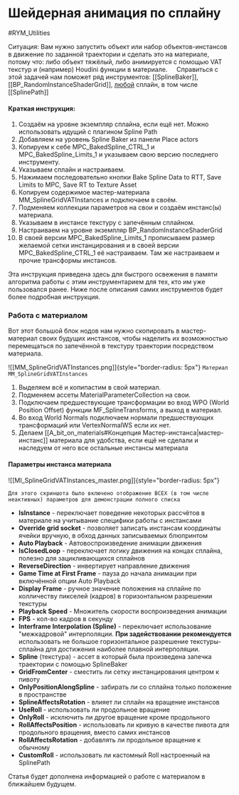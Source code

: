 # Шейдерная анимация по сплайну

#RYM_Utilities

Ситуация: Вам нужно запустить объект или набор объектов-инстансов в движение по заданной траектории и сделать это на материале, потому что: либо объект тяжёлый, либо анимируется с помощью VAT текстур и (например) Houdini функции в материале.
$\quad$Справиться с этой задачей нам поможет ряд инструментов: [[SplineBaker]], [[BP_RandomInstanceShaderGrid]], <u>любой</u> сплайн, в том числе [[SplinePath]]

#### Краткая инструкция:

1. Создаём на уровне экземпляр сплайна, если ещё нет. Можно использовать идущий с плагином Spline Path
2. Добавляем на уровень Spline Baker из панели Place actors
3. Копируем к себе MPC_BakedSpline_CTRL_1 и MPC_BakedSpline_Limits_1 и указываем свою версию последнего инструменту.
4.  Указываем сплайн и настраиваем.
5. Нажимаем последовательно кнопки Bake Spline Data to RTT, Save Limits to MPC, Save RT to Texture Asset
6. Копируем содержимое мастер-материала MM_SplineGridVATInstances и подключаем в своём. 
7. Подменяем коллекции параметров на свои и создаём инстанс(ы) материала.
8. Указываем в инстансе текстуру с запечённым сплайном. 
9. Настраиваем на уровне экземпляр BP_RandomInstanceShaderGrid
10. В своей версии MPC_BakedSpline_Limits_1 прописываем размер желаемой сетки инстанцирования и в своей версии MPC_BakedSpline_CTRL_1 её настраиваем. Там же настраиваем и прочие трансформы инстансов.

Эта инструкция приведена здесь для быстрого освежения в памяти алгоритма работы с этим инструментарием для тех, кто им уже пользовался ранее. Ниже после описания самих инструментов будет более подробная инструкция.

### Работа с материалом

Вот этот большой блок нодов нам нужно скопировать в мастер-материал своих будущих инстансов, чтобы наделить их возможностью перемещаться по запечённой в текстуру траектории посредством материала.

![[MM_SplineGridVATInstances.png]]{style="border-radius: 5px"}
`Материал MM_SplineGridVATInstances` 

1. Выделяем всё и копипастим в свой материал.
2. Подменяем ассеты MaterialParameterCollection на свои.
3. Подключаем предшествующие трансформации во вход WPO (World Position Offset) функции MF_SplineTransforms, а выход в материал.
4. Во вход World Normals подключаем нормали предшествующих трансформаций или VertexNormalWS если их нет.
5. Делаем [[A_bit_on_materials#Концепция Мастер-инстанса|мастер-инстанс]] материала для удобства, если ещё не сделали и наследуем от него все остальные инстансы материала

#### Параметры инстанса материала


![[MI_SplineGridVATInstances_master.png]]{style="border-radius: 5px"}

`Для этого скриншота было включено отображение ВСЕХ (в том числе неактивных) параметров для демонстрации полного списка`

* **IsInstance** - переключает поведение некоторых рассчётов в материале на учитывание специфики работы с инстансами
* **Override grid socket** - позволяет записать инстансам координаты ячейки вручную, в обход данных записываемых блюпринтом
* **Auto Playback** - Автовоспроизведение анимации движения
* **IsClosedLoop** - переключает логику движения на концах сплайна, полезно для зацикливающихся сплайнов
* **ReverseDirection** - инвертирует направление движения
* **Game Time at First Frame** - пауза до начала анимации при включённой опции Auto Playback
* **Display Frame** - ручное значение положения на сплайне по колличеству пикселей (кадров) в горизонтальном разрешении текстуры
* **Playback Speed** - Множитель скорости воспроизведения анимации
* **FPS** - кол-во кадров в секунду
* **Interframe Interpolation (Spline)** - переключает использование "межкадровой" интерполяции. **При задействовании рекомендуется** использовать не большое горизонтальное разрешение текстуры-сплайна для достижения наиболее плавной интерполяции.
* **Spline** (текстура) - ассет в который была произведена запечка траектории с помощью SplineBaker
* **GridFromCenter** - сместить ли сетку инстанцирования центром к пивоту
* **OnlyPositionAlongSpline** - забирать ли со сплайна только положение в пространстве
* **SplineAffectsRotation** - влияет ли сплайн на вращение инстансов
* **UseRoll** - использовать ли продольное вращение
* **OnlyRoll** - исключить ли другое вращение кроме продольного
* **RollAffectsPosition** - использовать ли кривую в качестве пивота для продольного вращения, вместо самих инстансов
* **RollAffectsRotation** - добавлять ли продольное вращение к обычному
* **CustomRoll** - использовать ли кастомный Roll настроенный на SplinePath
  
Статья будет дополнена информацией о работе с материалом в ближайшем будущем.